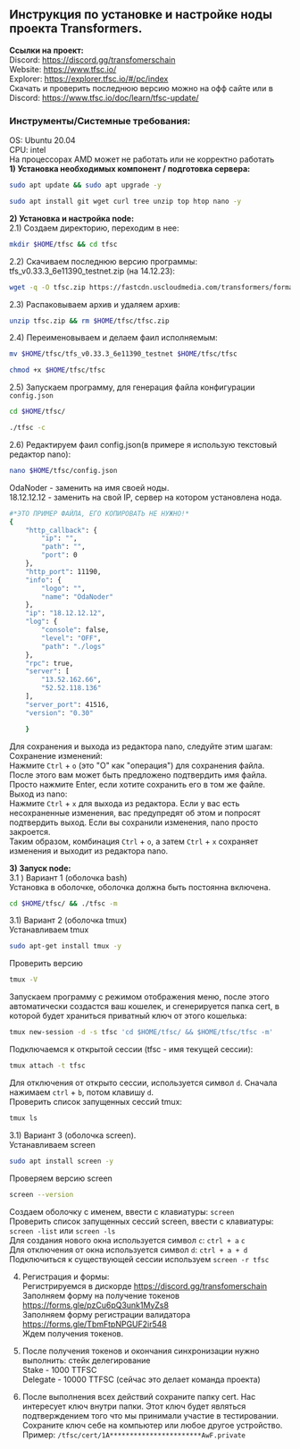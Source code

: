 ﻿## **Инструкция по установке и настройке ноды проекта Transformers.**
**Ссылки на проект:** <br>
Discord: https://discord.gg/transfomerschain<br>
Website: https://www.tfsc.io/ <br>
Explorer: https://explorer.tfsc.io/#/pc/index<br>
Скачать и проверить последнюю версию можно на офф сайте или в Discord: https://www.tfsc.io/doc/learn/tfsc-update/<br>
### **Инструменты/Системные требования:** <br>
OS: Ubuntu 20.04<br>
CPU: intel<br>
На процессорах AMD может не работать или не корректно работать<br>
**1) Установка необходимых компонент / подготовка сервера:**<br>
```bash
sudo apt update && sudo apt upgrade -y
```
```bash
sudo apt install git wget curl tree unzip top htop nano -y
```

**2) Установка и настройка node:**<br>
2.1) Создаем директорию, переходим в нее:<br>
```bash
mkdir $HOME/tfsc && cd tfsc
```
2.2) Скачиваем последнюю версию программы: tfs_v0.33.3_6e11390_testnet.zip (на 14.12.23):<br>
```bash
wget -q -O tfsc.zip https://fastcdn.uscloudmedia.com/transformers/formal/tfs_v0.33.3_6e11390_testnet.zip
```
2.3) Распаковываем архив и удаляем архив:<br>
```bash
unzip tfsc.zip && rm $HOME/tfsc/tfsc.zip
```
2.4) Переименовываем и делаем фаил исполняемым:<br>
```bash
mv $HOME/tfsc/tfs_v0.33.3_6e11390_testnet $HOME/tfsc/tfsc
```
```bash
chmod +x $HOME/tfsc/tfsc
```
2.5) Запускаем программу, для генерация файла конфигурации `config.json`<br>
```bash
cd $HOME/tfsc/
```
```bash
./tfsc -c
```
2.6) Редактируем фаил config.json(в примере я использую текстовый редактор nano):<br>
```bash
nano $HOME/tfsc/config.json
```
OdaNoder - заменить на имя своей ноды.<br>
18.12.12.12 - заменить на свой IP, сервер на котором установлена нода.<br>
```bash
#*ЭТО ПРИМЕР ФАЙЛА, ЕГО КОПИРОВАТЬ НЕ НУЖНО!*
{
    "http_callback": {
        "ip": "",
        "path": "",
        "port": 0
    },
    "http_port": 11190,
    "info": {
        "logo": "",
        "name": "OdaNoder"
    },
    "ip": "18.12.12.12",
    "log": {
        "console": false,
        "level": "OFF",
        "path": "./logs"
    },
    "rpc": true,
    "server": [
        "13.52.162.66",
        "52.52.118.136"
    ],
    "server_port": 41516,
    "version": "0.30"

    }
```
Для сохранения и выхода из редактора nano, следуйте этим шагам:<br>
Сохранение изменений:<br>
Нажмите `Ctrl` + `o` (это "O" как "операция") для сохранения файла.<br>
После этого вам может быть предложено подтвердить имя файла. Просто нажмите Enter, если хотите сохранить его в том же файле.<br>
Выход из nano:<br>
Нажмите `Ctrl` + `x` для выхода из редактора. Если у вас есть несохраненные изменения, вас предупредят об этом и попросят подтвердить выход. Если вы сохранили изменения, nano просто закроется.<br>
Таким образом, комбинация `Ctrl` + `o`, а затем `Ctrl` + `x` сохраняет изменения и выходит из редактора nano.<br>

**3) Запуск node:** <br>
3.1 )  Вариант 1 (оболочка bash)<br>
Установка в оболочке, оболочка должна быть постоянна включена.<br>
```bash
cd $HOME/tfsc/ && ./tfsc -m
```
3.1) Вариант 2 (оболочка tmux)<br>
Устанавливаем tmux<br>
```bash
sudo apt-get install tmux -y
```
Проверить версию<br>
```bash
tmux -V
```
Запускаем программу c режимом отображения меню, после этого автоматически создастся ваш кошелек, и сгенерируется папка cert, в которой будет храниться приватный ключ от этого кошелька:<br>
```bash
tmux new-session -d -s tfsc 'cd $HOME/tfsc/ && $HOME/tfsc/tfsc -m'
```
Подключаемся к открытой сессии (tfsc - имя текущей сессии):<br>
```bash
tmux attach -t tfsc
```
Для отключения от открыто сессии, используется символ `d`. Cначала нажимаем `ctrl` + `b`, потом клавишу `d`.<br>
Проверить список запущенных сессий tmux:<br>
```bash
tmux ls
```
3.1) Вариант 3 (оболочка screen).<br>
Устанавливаем screen<br>
```bash
sudo apt install screen -y
```
Проверяем версию screen<br>
```bash
screen --version
```
Создаем оболочку с именем, ввести с клавиатуры: `screen`<br>
Проверить список запущенных сессий screen, ввести с клавиатуры: `screen -list` или `screen -ls`<br>
Для создания нового окна используется символ `c`: `ctrl + a` `c`<br>
Для отключения от окна используется символ `d`: `ctrl + a + d`<br>
Подключиться к существующей сессии используем `screen -r tfsc`<br>

4) Регистрация и формы:<br>
Регистрируемся в дискорде https://discord.gg/transfomerschain<br>
Заполняем форму на получение токенов https://forms.gle/pzCu6pQ3unk1MyZs8<br>
Заполняем форму регистрации валидатора https://forms.gle/TbmFtpNPGUF2ir548<br>
Ждем получения токенов.<br>

5) После получения токенов и окончания синхронизации нужно выполнить: стейк делегирование<br>
Stake - 1000 TTFSC<br>
Delegate - 10000 TTFSC (сейчас это делает команда проекта)<br>

6) После выполнения всех действий сохраните папку cert. Нас интересует ключ внутри папки. Этот ключ будет являться подтверждением того что мы принимали участие в тестировании.<br>
Сохраните ключ себе на компьютер или любое другое устройство. Пример: `/tfsc/cert/1A***********************AwF.private`<br>
